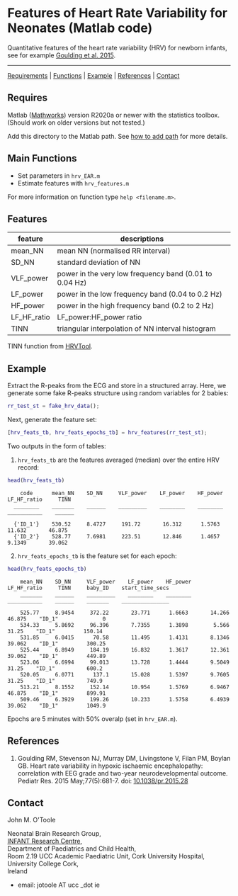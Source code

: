 # Features of Heart Rate Variability for Neonates (Matlab code)


Quantitative features of the heart rate variability (HRV) for newborn infants, see for
example [Goulding et al. 2015](#references).

---
[Requirements](#requires) | [Functions](#functions) | [Example](#example) |
[References](#references) | [Contact](#contact)


## Requires
Matlab ([Mathworks](http://www.mathworks.co.uk/products/matlab/)) version R2020a or newer
with the statistics toolbox. (Should work on older versions but not tested.)

Add this directory to the Matlab path. See [how to add
path](https://uk.mathworks.com/help/matlab/matlab_env/add-remove-or-reorder-folders-on-the-search-path.html)
for more details.
  

## Main Functions

  * Set parameters in `hrv_EAR.m`
  * Estimate features with `hrv_features.m`

For more information on function type `help <filename.m>`. 


## Features

| feature       | descriptions                                           |
|---------------|--------------------------------------------------------|
| mean\_NN      | mean NN (normalised RR interval)                       |
| SD\_NN        | standard deviation of NN                               |
| VLF\_power    | power in the very low frequency band (0.01 to 0.04 Hz) |
| LF\_power     | power in the low frequency band (0.04 to 0.2 Hz)       |
| HF\_power     | power in the high frequency band (0.2 to 2 Hz)         |
| LF\_HF\_ratio | LF\_power:HF\_power ratio                              |
| TINN          | triangular interpolation of NN interval histogram      |

TINN function from [HRVTool](https://github.com/MarcusVollmer/HRV/).

## Example

Extract the R-peaks from the ECG and store in a structured array. Here, we generate some
fake R-peaks structure using random variables for 2 babies:
```matlab
rr_test_st = fake_hrv_data();
```

Next, generate the feature set:
```matlab
[hrv_feats_tb, hrv_feats_epochs_tb] = hrv_features(rr_test_st);
```

Two outputs in the form of tables:

1. `hrv_feats_tb` are the features averaged (median) over the entire HRV record:
```matlab
head(hrv_feats_tb)
```
```
    code      mean_NN    SD_NN     VLF_power    LF_power    HF_power    LF_HF_ratio     TINN 
  ________    _______    ______    _________    ________    ________    ___________    ______

  {'ID_1'}    530.52     8.4727     191.72       16.312      1.5763       11.632       46.875
  {'ID_2'}    528.77     7.6981     223.51       12.846      1.4657       9.1349       39.062
```


2. `hrv_feats_epochs_tb` is the feature set for each epoch:
```matlab
head(hrv_feats_epochs_tb)
```
```
    mean_NN    SD_NN     VLF_power    LF_power    HF_power    LF_HF_ratio     TINN     baby_ID    start_time_secs
    _______    ______    _________    ________    ________    ___________    ______    _______    _______________

    525.77     8.9454     372.22       23.771      1.6663       14.266       46.875    "ID_1"              0
    534.33     5.8692     96.396       7.7355      1.3898        5.566        31.25    "ID_1"         150.14
    531.85     6.0415      70.58       11.495      1.4131       8.1346       39.062    "ID_1"         300.25
    525.44     6.8949     184.19       16.832      1.3617       12.361       39.062    "ID_1"         449.89
    523.06     6.6994     99.013       13.728      1.4444       9.5049        31.25    "ID_1"          600.2
    520.05     6.0771      137.1       15.028      1.5397       9.7605        31.25    "ID_1"          749.9
    513.21     8.1552     152.14       10.954      1.5769       6.9467       46.875    "ID_1"         899.91
    509.46     6.3929     199.26       10.233      1.5758       6.4939       39.062    "ID_1"         1049.9
```
Epochs are 5 minutes with 50% overalp (set in `hrv_EAR.m`).



## References

1. Goulding RM, Stevenson NJ, Murray DM, Livingstone V, Filan PM, Boylan GB. Heart rate
   variability in hypoxic ischaemic encephalopathy: correlation with EEG grade and
   two-year neurodevelopmental outcome. Pediatr Res. 2015 May;77(5):681-7. doi:
   [10.1038/pr.2015.28](https://doi.org/10.1038/pr.2015.28)


## Contact

John M. O'Toole

Neonatal Brain Research Group,  
[INFANT Research Centre](https://www.infantcentre.ie/),  
Department of Paediatrics and Child Health,  
Room 2.19 UCC Academic Paediatric Unit, Cork University Hospital,  
University College Cork,  
Ireland

- email: jotoole AT ucc _dot ie 
